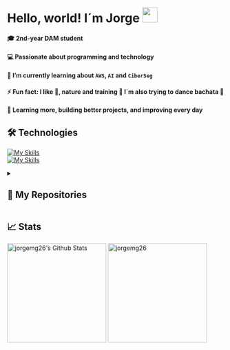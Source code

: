 <h1> Hello, world! I´m Jorge <img src="https://media.giphy.com/media/hvRJCLFzcasrR4ia7z/giphy.gif" width="35"> </h1>

#### 🎓 2nd-year DAM student <br>
#### 💻 Passionate about programming and technology <br>
#### 🌱 I’m currently learning about `AWS`, `AI` and `CiberSeg` <br>
#### ⚡ Fun fact: I like 🚵, nature and training 💪 I´m also trying to dance bachata 🕺 <br>
#### 🚀 Learning more, building better projects, and improving every day <br>

## 🛠️ Technologies <br>
[![My Skills](https://skillicons.dev/icons?i=java,css,mysql,js,vscode,php,wordpress,mongodb)](https://skillicons.dev) <br>
[![My Skills](https://skillicons.dev/icons?i=py,html,linux,git,eclipse,hibernate,jquery,androidstudio)](https://skillicons.dev) <br>

<details><summary><h2> 📁 My Repositories </h2></summary>
<div>
  <p align="center">
	<a href="https://github.com/jorgemg26/Cine">
      		<img src="https://github-readme-stats.vercel.app/api/pin/?username=jorgemg26&repo=Cine&theme=tokyonight" alt="GitHub Stats" />
    	</a>
	<a href="https://github.com/jorgemg26/AulaEstudianteProfesor">
      		<img src="https://github-readme-stats.vercel.app/api/pin/?username=jorgemg26&repo=AulaEstudianteProfesor&theme=tokyonight" alt="GitHub Stats" />
    	</a>
    	<a href="https://github.com/jorgemg26/Slider">
      		<img src="https://github-readme-stats.vercel.app/api/pin/?username=jorgemg26&repo=Slider&theme=tokyonight" alt="GitHub Stats" />
    	</a>
    	<a href="https://github.com/jorgemg26/Empleados">
      		<img src="https://github-readme-stats.vercel.app/api/pin/?username=jorgemg26&repo=Empleados&theme=tokyonight" alt="GitHub Stats" />
    	</a>
    	<a href="https://github.com/jorgemg26/Passwords">
      		<img src="https://github-readme-stats.vercel.app/api/pin/?username=jorgemg26&repo=Passwords&theme=tokyonight" alt="GitHub Stats" />
    	</a>
  </p>
</div>
</details>

## 📈 Stats <br>
<p>
    <a href="https://github.com/jorgemg26/github-readme-stats">
	    <img alt="jorgemg26's Github Stats" src="https://github-readme-stats.vercel.app/api?username=jorgemg26&show_icons=true&count_private=true&locale=en&theme=tokyonight&layout=compact" height="230px"/></a>
	  <img src="https://github-readme-stats.vercel.app/api/top-langs?username=jorgemg26&langs_count=10&show_icons=true&locale=en&theme=tokyonight" alt="jorgemg26" height="230px"/>
<br/>
